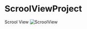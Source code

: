 # ScroolViewProject
Scrool View
![ScroolView](https://user-images.githubusercontent.com/29264116/83571451-751bf080-a530-11ea-8f64-d397ab8fa786.gif)
